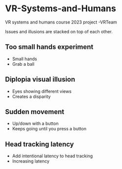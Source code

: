 # VR-Systems-and-Humans
VR systems and humans course 2023 project -VRTeam

Issues and illusions are stacked on top of each other.

## Too small hands experiment
- Small hands
- Grab a ball

## Diplopia visual illusion
- Eyes showing different views
- Creates a disparity

## Sudden movement
- Up/down with a button
- Keeps going until you press a button

## Head tracking latency
- Add intentional latency to head tracking
- Increasing latency
